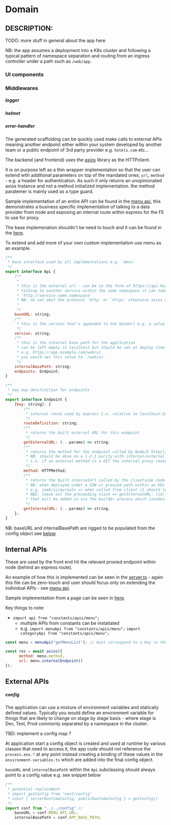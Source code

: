 # Domain


DESCRIPTION:
----
TODO: more stuff in general about the app here

NB: the app assumes a deployment into a K8s cluster and following a typical pattern of namespace separation and routing from an ingress controller under a path such as `/web/app`. 

### UI components 


### Middlewares

<!-- should be done as packages -->

##### logger 


##### helmet 


##### error-handler



The generated scaffolding can be quickly used make calls to external APIs meaning another endpoint either within your system developed by another team or a public endpoint of 3rd party provider e.g. `hotels.com` etc... 

The backend (and frontend) uses the [axios](https://github.com/axios/axios) library as the HTTPclient. 

It is on purpose left as a thin wrapper implementation so that the user can extend with additional parameters on top of the mandated ones; `url`, `method` - e.g. a header for authentication. As such it only returns an unopinionated axios Instance and not a method initialized implementation. the method paratemer is mainly used as a type guard.

Sample implementation of an entire API can be found in the [menu api](../src/ssr/constants/apis/menu.ts), this demonstrates a business specific implementation of talking to a data provider from node and exposing an internal route within express for the FE to use for proxy.

The base implemenation shouldn't be need to touch and it can be found in the [here](../src/ssr/constants/apis/index.ts).

To extend and add more of your own custom implementation use menu as an example.


```javascript
/**
 * base interface used by all implementations e.g. `menu`
 */
export interface Api {
    /**
     * 
     * this is the external url - can be in the form of https://api.hotels.com/foo or when used inside a Kubernetes cluster
     * talking to another service within the same namespace it can take the form of `http://service_name` or 
     * `http://service_name.namespace` 
     * NB: do not omit the protocol `http` or `https` otherwise axios will default to localhost:80 as it will not recognise it as a valid TLD.
     * 
     */
    baseURL: string; 
    /**
     * this is the version that's appended to the baseUrl e.g. a value of `v2` => `https://api.hotels.com/foo/v2` || `http://service_name.namespace/v2`
     */
    version: string;
    /**
     * this is the internal base path for the application 
     * can be left empty in localhost but should be set at deploy time if your application is not run under the root of your domain
     * e.g. https://app.example.com/web/ui
     * you would set this value to `/web/ui` 
     */
    internalBasePath: string;
    endpoints: Endpoint;
}

/**
 * key map denifinition for endpoints 
 */
export interface Endpoint {
    [key: string]: {
        /**
         * internal route used by express i.e. relative to localhost:${PORT}/myroute
         */
        routeDefinition: string;
        /**
         * returns the built external URL for this endpoint
         */ 
        getExternalURL: (...params) => string;
        /**
         * returns the method for the endpoint called by NodeJS httpclient(axios)
         * NB: should be done on a 1-2-1 parity with internal/external 
         * i.e. if an external method is a GET the internal proxy route shoudl also be a GET 
         */ 
        method: HTTPMethod;
        /**
         * returns the built internalUrl called by the clientside code (axios) a.k.a BFF
         * NB: when deployed under a CDN or proxied path within an K8s cluster this will be included 
         * e.g. /web/ui/myroute => when called from client it should look like this https://app.example.com/web/ui/myroute
         * NB2: leave out the preceeding slash => getInternalURL: (id: string) => `deletemenu/${id}`,
         * that will be added in via the builder process which invokes a "private" method within the Api base class.
         */ 
        getInternalURL: (...params) => string;
    };
}
```

NB: baseURL and internalBasePath are rigged to be populated from the config object see [below](####config)

Internal APIs
---
These are used by the front end hit the relevant proxied endpoint within node (behind an express route).

An example of how this is implemented can be seen in the [server.ts](../src/ssr/server/index.ts) - again this file can be zero-touch and user should focus only on extending the individual APIs - see [menu api](../src/ssr/server/api/menu/index.ts).

Sample implementation from a page can be seen in [here](../src/ssr/components/ApiPane/index.tsx).

Key things to note: 

 - `import api from "constants/apis/menu";` 
    - multiple APIs from constants can be instatiated
    - e.g. `import menuApi from "constants/apis/menu";` `import categoryApi from "constants/apis/menu";` 
```javascript
const menu = menuApi("getMenuList"); // must correspond to a key in the Endpoints for that class's Api implementation

const res = await axios({
      method: menu.method,
      url: menu.internalEndpoint()
});
```

External APIs
---




##### config

The application can use a mixture of environment variables and statically defined values. Typically you would define an environment variable for things that are likely to change on stage by stage basis - where stage is Dev, Test, Prod commonly separated by a namespace in the cluster.

TBD: implement a config map ?

At application start a config object is created and used at runtime by various classes that need to access it, the app code should not reference the `process.env.*` at any point instead creating a binding of these values in the `environment-variables.ts` which are added into the final config object. 

`baseURL` and `internalBasePath` within the `Api` subclassing should always point to a config value 
e.g. see snippet below
```javascript
/**
 * potential replacement
 * import getConfig from 'next/config'
 * const { serverRuntimeConfig, publicRuntimeConfig } = getConfig()
 */
import conf from "../../config" // 
    baseURL = conf.MENU_API_URL;
    internalBasePath = conf.APP_BASE_PATH;
```
